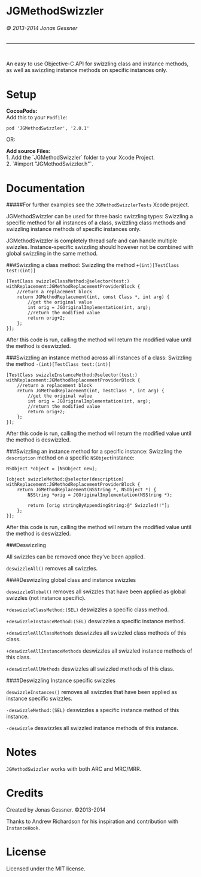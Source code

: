 <h1>JGMethodSwizzler</h1><h6>© 2013-2014 Jonas Gessner</h6>

----------------
<br>

An easy to use Objective-C API for swizzling class and instance methods, as well as swizzling instance methods on specific instances only.

Setup
=====
<b>CocoaPods:</b><br>
Add this to your `Podfile`:
```
pod 'JGMethodSwizzler', '2.0.1'
```
<p>
OR:
<p>
<b>Add source Files:</b><br>
1. Add the `JGMethodSwizzler` folder to your Xcode Project.<br>
2. `#import "JGMethodSwizzler.h"`.

Documentation
=============
#####For further examples see the `JGMethodSwizzlerTests` Xcode project.


JGMethodSwizzler can be used for three basic swizzling types: Swizzling a specific method for all instances of a class, swizzling class methods and swizzling instance methods of specific instances only.

JGMethodSwizzler is completely thread safe and can handle multiple swizzles. Instance-specific swizzling should however not be combined with global swizzling in the same method.



###Swizzling a class method:
Swizzling the method `+(int)[TestClass test:(int)]`
```objc
[TestClass swizzleClassMethod:@selector(test:) withReplacement:JGMethodReplacementProviderBlock {
	//return a replacement block
	return JGMethodReplacement(int, const Class *, int arg) {
		//get the original value
		int orig = JGOriginalImplementation(int, arg);
		//return the modified value
		return orig+2;
	};
}];
```

After this code is run, calling the method will return the modified value until the method is deswizzled.


###Swizzling an instance method across all instances of a class:
Swizzling the method `-(int)[TestClass test:(int)]`
```objc
[TestClass swizzleInstanceMethod:@selector(test:) withReplacement:JGMethodReplacementProviderBlock {
	//return a replacement block
	return JGMethodReplacement(int, TestClass *, int arg) {
		//get the original value
		int orig = JGOriginalImplementation(int, arg);
		//return the modified value
		return orig+2;
	};
}];
```

After this code is run, calling the method will return the modified value until the method is deswizzled.



###Swizzling an instance method for a specific instance:
Swizzling the `description` method on a specific `NSObject`instance:
```objc
NSObject *object = [NSObject new];

[object swizzleMethod:@selector(description) withReplacement:JGMethodReplacementProviderBlock {
	return JGMethodReplacement(NSString *, NSObject *) {
		NSString *orig = JGOriginalImplementation(NSString *);
            
		return [orig stringByAppendingString:@" Swizzled!!"];
	};
}];
```

After this code is run, calling the method will return the modified value until the method is deswizzled.


###Deswizzling

All swizzles can be removed once they've been applied.


`deswizzleAll()` removes all swizzles.


####Deswizzling global class and instance swizzles

`deswizzleGlobal()` removes all swizzles that have been applied as global swizzles (not instance specific).

`+deswizzleClassMethod:(SEL)` deswizzles a specific class method.

`+deswizzleInstanceMethod:(SEL)` deswizzles a specific instance method.

`+deswizzleAllClassMethods` deswizzles all swizzled class methods of this class.

`+deswizzleAllInstanceMethods` deswizzles all swizzled instance methods of this class.

`+deswizzleAllMethods` deswizzles all swizzled methods of this class.


####Deswizzling Instance specific swizzles

`deswizzleInstances()` removes all swizzles that have been applied as instance specific swizzles.

`-deswizzleMethod:(SEL)` deswizzles a specific instance method of this instance.

`-deswizzle` deswizzles all swizzled instance methods of this instance.


Notes
=======
`JGMethodSwizzler` works with both ARC and MRC/MRR.

Credits
=========
Created by Jonas Gessner. ©2013-2014

Thanks to Andrew Richardson for his inspiration and contribution with `InstanceHook`.

License
==========
Licensed under the MIT license.

